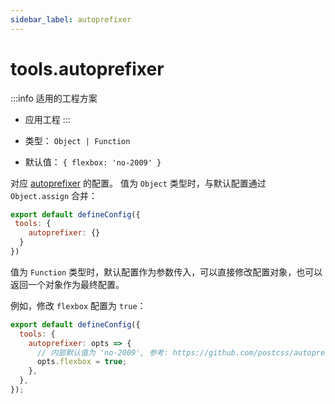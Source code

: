 ```yaml
---
sidebar_label: autoprefixer
---
```


# tools.autoprefixer

:::info 适用的工程方案
* 应用工程
:::

* 类型： `Object | Function`
* 默认值： `{ flexbox: 'no-2009' }`

对应 [autoprefixer](https://github.com/postcss/autoprefixer) 的配置。
值为 `Object` 类型时，与默认配置通过 `Object.assign` 合并：

```js title="modern.config.js"
export default defineConfig({
 tools: {
    autoprefixer: {}
  }
})
```

值为 `Function` 类型时，默认配置作为参数传入，可以直接修改配置对象，也可以返回一个对象作为最终配置。

例如，修改 `flexbox` 配置为 `true`：


```js title="modern.config.js"
export default defineConfig({
  tools: {
    autoprefixer: opts => {
      // 内部默认值为 'no-2009', 参考: https://github.com/postcss/autoprefixer#options
      opts.flexbox = true;
    },
  },
});
```
